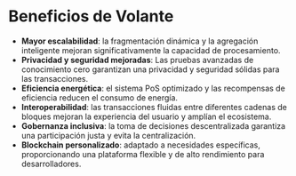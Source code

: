# Beneficios de Volante

* **Mayor escalabilidad**: la fragmentación dinámica y la agregación inteligente mejoran significativamente la capacidad de procesamiento.
* **Privacidad y seguridad mejoradas**: Las pruebas avanzadas de conocimiento cero garantizan una privacidad y seguridad sólidas para las transacciones.
* **Eficiencia energética**: el sistema PoS optimizado y las recompensas de eficiencia reducen el consumo de energía.
* **Interoperabilidad**: las transacciones fluidas entre diferentes cadenas de bloques mejoran la experiencia del usuario y amplían el ecosistema.
* **Gobernanza inclusiva**: la toma de decisiones descentralizada garantiza una participación justa y evita la centralización.
* **Blockchain personalizado**: adaptado a necesidades específicas, proporcionando una plataforma flexible y de alto rendimiento para desarrolladores.
